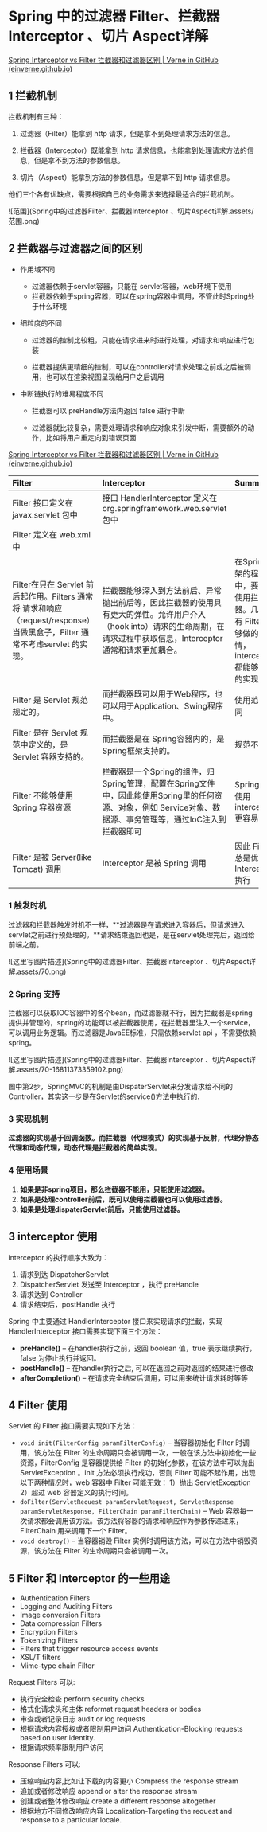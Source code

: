 # Spring 中的过滤器 Filter、拦截器 Interceptor 、切片 Aspect详解

[Spring Interceptor vs Filter 拦截器和过滤器区别 | Verne in GitHub (einverne.github.io)](https://einverne.github.io/post/2017/08/spring-interceptor-vs-filter.html)

## 1 拦截机制

拦截机制有三种：

1. 过滤器（Filter）能拿到 http 请求，但是拿不到处理请求方法的信息。

2. 拦截器（Interceptor）既能拿到 http 请求信息，也能拿到处理请求方法的信息，但是拿不到方法的参数信息。

3. 切片（Aspect）能拿到方法的参数信息，但是拿不到 http 请求信息。

他们三个各有优缺点，需要根据自己的业务需求来选择最适合的拦截机制。

![范围](Spring中的过滤器Filter、拦截器Interceptor 、切片Aspect详解.assets/范围.png)



## 2 拦截器与过滤器之间的区别

- 作用域不同

   - 过滤器依赖于servlet容器，只能在 servlet容器，web环境下使用
   - 拦截器依赖于spring容器，可以在spring容器中调用，不管此时Spring处于什么环境

- 细粒度的不同

   - 过滤器的控制比较粗，只能在请求进来时进行处理，对请求和响应进行包装

   - 拦截器提供更精细的控制，可以在controller对请求处理之前或之后被调用，也可以在渲染视图呈现给用户之后调用

- 中断链执行的难易程度不同

   - 拦截器可以 preHandle方法内返回 false 进行中断

   - 过滤器就比较复杂，需要处理请求和响应对象来引发中断，需要额外的动作，比如将用户重定向到错误页面

[Spring Interceptor vs Filter 拦截器和过滤器区别 | Verne in GitHub (einverne.github.io)](https://einverne.github.io/post/2017/08/spring-interceptor-vs-filter.html)

| Filter                                                       | Interceptor                                                  | Summary                                                      |
| :----------------------------------------------------------- | :----------------------------------------------------------- | :----------------------------------------------------------- |
| Filter 接口定义在 javax.servlet 包中                         | 接口 HandlerInterceptor 定义在org.springframework.web.servlet 包中 |                                                              |
| Filter 定义在 web.xml 中                                     |                                                              |                                                              |
| Filter在只在 Servlet 前后起作用。Filters 通常将 请求和响应（request/response） 当做黑盒子，Filter 通常不考虑servlet 的实现。 | 拦截器能够深入到方法前后、异常抛出前后等，因此拦截器的使用具有更大的弹性。允许用户介入（hook into）请求的生命周期，在请求过程中获取信息，Interceptor 通常和请求更加耦合。 | 在Spring构架的程序中，要优先使用拦截器。几乎所有 Filter 能够做的事情， interceptor 都能够轻松的实现[1](https://einverne.github.io/post/2017/08/spring-interceptor-vs-filter.html#fn:top) |
| Filter 是 Servlet 规范规定的。                               | 而拦截器既可以用于Web程序，也可以用于Application、Swing程序中。 | 使用范围不同                                                 |
| Filter 是在 Servlet 规范中定义的，是 Servlet 容器支持的。    | 而拦截器是在 Spring容器内的，是Spring框架支持的。            | 规范不同                                                     |
| Filter 不能够使用 Spring 容器资源                            | 拦截器是一个Spring的组件，归Spring管理，配置在Spring文件中，因此能使用Spring里的任何资源、对象，例如 Service对象、数据源、事务管理等，通过IoC注入到拦截器即可 | Spring 中使用 interceptor 更容易                             |
| Filter 是被 Server(like Tomcat) 调用                         | Interceptor 是被 Spring 调用                                 | 因此 Filter 总是优先于 Interceptor 执行                      |

### 1 触发时机

过滤器和拦截器触发时机不一样，**过滤器是在请求进入容器后，但请求进入servlet之前进行预处理的。**请求结束返回也是，是在servlet处理完后，返回给前端之前。

![这里写图片描述](Spring中的过滤器Filter、拦截器Interceptor 、切片Aspect详解.assets/70.png)

### 2 Spring 支持

拦截器可以获取IOC容器中的各个bean，而过滤器就不行，因为拦截器是spring提供并管理的，spring的功能可以被拦截器使用，在拦截器里注入一个service，可以调用业务逻辑。而过滤器是JavaEE标准，只需依赖servlet api ，不需要依赖spring。

![这里写图片描述](Spring中的过滤器Filter、拦截器Interceptor 、切片Aspect详解.assets/70-16811373359102.png)

图中第2步，SpringMVC的机制是由DispaterServlet来分发请求给不同的Controller，其实这一步是在Servlet的service()方法中执行的.

### 3 实现机制

**过滤器的实现基于回调函数。而拦截器（代理模式）的实现基于反射，代理分静态代理和动态代理，动态代理是拦截器的简单实现**。

### 4 使用场景

1. **如果是非spring项目，那么拦截器不能用，只能使用过滤器。**
2. **如果是处理controller前后，既可以使用拦截器也可以使用过滤器。**
3. **如果是处理dispaterServlet前后，只能使用过滤器。**



## 3 interceptor 使用

interceptor 的执行顺序大致为：

1. 请求到达 DispatcherServlet
2. DispatcherServlet 发送至 Interceptor ，执行 preHandle
3. 请求达到 Controller
4. 请求结束后，postHandle 执行

Spring 中主要通过 HandlerInterceptor 接口来实现请求的拦截，实现 HandlerInterceptor 接口需要实现下面三个方法：

- **preHandle()** – 在handler执行之前，返回 boolean 值，true 表示继续执行，false 为停止执行并返回。
- **postHandle()** – 在handler执行之后, 可以在返回之前对返回的结果进行修改
- **afterCompletion()** – 在请求完全结束后调用，可以用来统计请求耗时等等

## 4 Filter 使用

Servlet 的 Filter 接口需要实现如下方法：

- `void init(FilterConfig paramFilterConfig)` – 当容器初始化 Filter 时调用，该方法在 Filter 的生命周期只会被调用一次，一般在该方法中初始化一些资源，FilterConfig 是容器提供给 Filter 的初始化参数，在该方法中可以抛出 ServletException 。init 方法必须执行成功，否则 Filter 可能不起作用，出现以下两种情况时，web 容器中 Filter 可能无效： 1）抛出 ServletException 2）超过 web 容器定义的执行时间。
- `doFilter(ServletRequest paramServletRequest, ServletResponse paramServletResponse, FilterChain paramFilterChain)` – Web 容器每一次请求都会调用该方法。该方法将容器的请求和响应作为参数传递进来， FilterChain 用来调用下一个 Filter。
- `void destroy()` – 当容器销毁 Filter 实例时调用该方法，可以在方法中销毁资源，该方法在 Filter 的生命周期只会被调用一次。

## 5 Filter 和 Interceptor 的一些用途

- Authentication Filters
- Logging and Auditing Filters
- Image conversion Filters
- Data compression Filters
- Encryption Filters
- Tokenizing Filters
- Filters that trigger resource access events
- XSL/T filters
- Mime-type chain Filter

Request Filters 可以:

- 执行安全检查 perform security checks
- 格式化请求头和主体 reformat request headers or bodies
- 审查或者记录日志 audit or log requests
- 根据请求内容授权或者限制用户访问 Authentication-Blocking requests based on user identity.
- 根据请求频率限制用户访问

Response Filters 可以:

- 压缩响应内容,比如让下载的内容更小 Compress the response stream
- 追加或者修改响应 append or alter the response stream
- 创建或者整体修改响应 create a different response altogether
- 根据地方不同修改响应内容 Localization-Targeting the request and response to a particular locale.
